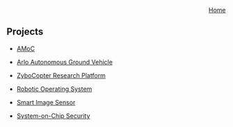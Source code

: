<p align="right">
<a href="https://smartsystemslab-uf.github.io">Home</a>
</p>

## Projects
- [AMoC](https://smartsystemslab-uf.github.io/Projects/AMoC)

- [Arlo Autonomous Ground Vehicle](https://smartsystemslab-uf.github.io/Projects/ArloAGV)

- [ZyboCopter Research Platform](https://smartsystemslab-uf.github.io/Projects/Multicopters/ZyboCopter)

- [Robotic Operating System](https://smartsystemslab-uf.github.io/Projects/ROS)

- [Smart Image Sensor](https://smartsystemslab-uf.github.io/Projects/SmartImageSensor)

- [System-on-Chip Security](https://smartsystemslab-uf.github.io/Projects/SoCSecurity)
